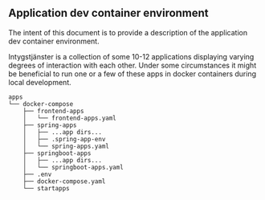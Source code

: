 ## Application dev container environment
The intent of this document is to provide a description of the application dev container environment.

Intygstjänster is a collection of some 10-12 applications displaying varying degrees of interaction
with each other. Under some circumstances it might be beneficial to run one or a few of these apps
in docker containers during local development. 



```
apps
└── docker-compose
    ├── frontend-apps
    │   └── frontend-apps.yaml
    ├── spring-apps
    │   ├── ...app dirs...
    │   ├── .spring-app-env
    │   └── spring-apps.yaml
    ├── springboot-apps
    │   ├── ...app dirs...
    │   └── springboot-apps.yaml
    ├── .env    
    ├── docker-compose.yaml
    └── startapps
```